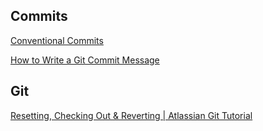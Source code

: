 
## Commits

[Conventional Commits](https://www.conventionalcommits.org/en/v1.0.0/)

[How to Write a Git Commit Message](https://cbea.ms/git-commit/#seven-rules)

## Git

[Resetting, Checking Out & Reverting | Atlassian Git Tutorial](https://www.atlassian.com/git/tutorials/resetting-checking-out-and-reverting)
